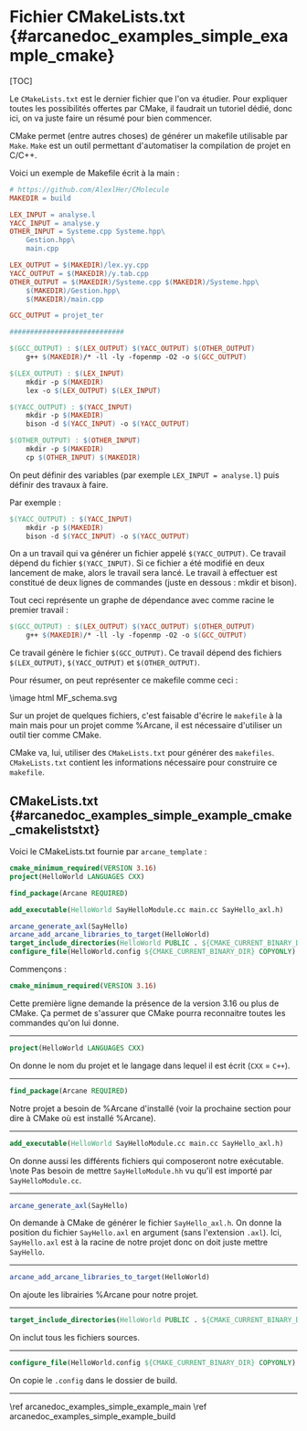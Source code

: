 # Fichier CMakeLists.txt {#arcanedoc_examples_simple_example_cmake}

[TOC]

Le `CMakeLists.txt` est le dernier fichier que l'on va étudier.
Pour expliquer toutes les possibilités offertes par CMake,
il faudrait un tutoriel dédié, donc ici, on va juste faire un résumé
pour bien commencer.

CMake permet (entre autres choses) de générer un makefile utilisable par `Make`. 
`Make` est un outil permettant d'automatiser la compilation de projet en C/C++.

Voici un exemple de Makefile écrit à la main :
```makefile
# https://github.com/AlexlHer/CMolecule
MAKEDIR = build

LEX_INPUT = analyse.l
YACC_INPUT = analyse.y
OTHER_INPUT = Systeme.cpp Systeme.hpp\
	Gestion.hpp\
	main.cpp

LEX_OUTPUT = $(MAKEDIR)/lex.yy.cpp
YACC_OUTPUT = $(MAKEDIR)/y.tab.cpp
OTHER_OUTPUT = $(MAKEDIR)/Systeme.cpp $(MAKEDIR)/Systeme.hpp\
	$(MAKEDIR)/Gestion.hpp\
	$(MAKEDIR)/main.cpp

GCC_OUTPUT = projet_ter

############################

$(GCC_OUTPUT) : $(LEX_OUTPUT) $(YACC_OUTPUT) $(OTHER_OUTPUT)
	g++ $(MAKEDIR)/* -ll -ly -fopenmp -O2 -o $(GCC_OUTPUT)

$(LEX_OUTPUT) : $(LEX_INPUT)
	mkdir -p $(MAKEDIR)
	lex -o $(LEX_OUTPUT) $(LEX_INPUT)

$(YACC_OUTPUT) : $(YACC_INPUT)
	mkdir -p $(MAKEDIR)
	bison -d $(YACC_INPUT) -o $(YACC_OUTPUT)

$(OTHER_OUTPUT) : $(OTHER_INPUT)
	mkdir -p $(MAKEDIR)
	cp $(OTHER_INPUT) $(MAKEDIR)
```
On peut définir des variables (par exemple `LEX_INPUT = analyse.l`)
puis définir des travaux à faire.

Par exemple :
```makefile
$(YACC_OUTPUT) : $(YACC_INPUT)
	mkdir -p $(MAKEDIR)
	bison -d $(YACC_INPUT) -o $(YACC_OUTPUT)
```
On a un travail qui va générer un fichier appelé `$(YACC_OUTPUT)`.
Ce travail dépend du fichier `$(YACC_INPUT)`. Si ce fichier
a été modifié en deux lancement de make, alors le travail
sera lancé.
Le travail à effectuer est constitué de deux lignes de commandes
(juste en dessous : mkdir et bison).

Tout ceci représente un graphe de dépendance avec comme racine
le premier travail :
```makefile
$(GCC_OUTPUT) : $(LEX_OUTPUT) $(YACC_OUTPUT) $(OTHER_OUTPUT)
	g++ $(MAKEDIR)/* -ll -ly -fopenmp -O2 -o $(GCC_OUTPUT)
```
Ce travail génère le fichier `$(GCC_OUTPUT)`.
Ce travail dépend des fichiers `$(LEX_OUTPUT)`, `$(YACC_OUTPUT)` et `$(OTHER_OUTPUT)`.

Pour résumer, on peut représenter ce makefile comme ceci :

\image html MF_schema.svg

Sur un projet de quelques fichiers, c'est faisable d'écrire le `makefile`
à la main mais pour un projet comme %Arcane, il est nécessaire
d'utiliser un outil tier comme CMake.

CMake va, lui, utiliser des `CMakeLists.txt` pour générer
des `makefiles`. `CMakeLists.txt` contient les informations
nécessaire pour construire ce `makefile`.

## CMakeLists.txt {#arcanedoc_examples_simple_example_cmake_cmakeliststxt}

Voici le CMakeLists.txt fournie par `arcane_template` :
```cmake
cmake_minimum_required(VERSION 3.16)
project(HelloWorld LANGUAGES CXX)

find_package(Arcane REQUIRED)

add_executable(HelloWorld SayHelloModule.cc main.cc SayHello_axl.h)

arcane_generate_axl(SayHello)
arcane_add_arcane_libraries_to_target(HelloWorld)
target_include_directories(HelloWorld PUBLIC . ${CMAKE_CURRENT_BINARY_DIR})
configure_file(HelloWorld.config ${CMAKE_CURRENT_BINARY_DIR} COPYONLY)
```
Commençons :
```cmake
cmake_minimum_required(VERSION 3.16)
```
Cette première ligne demande la présence de la version 3.16 ou plus de CMake.
Ça permet de s'assurer que CMake pourra reconnaitre toutes les commandes
qu'on lui donne.

____

```cmake
project(HelloWorld LANGUAGES CXX)
```
On donne le nom du projet et le langage dans lequel
il est écrit (`CXX` = `C++`).

____

```cmake
find_package(Arcane REQUIRED)
```
Notre projet a besoin de %Arcane d'installé (voir la prochaine section
pour dire à CMake où est installé %Arcane).

____

```cmake
add_executable(HelloWorld SayHelloModule.cc main.cc SayHello_axl.h)
```
On donne aussi les différents fichiers qui composeront notre exécutable.
\note
Pas besoin de mettre `SayHelloModule.hh` vu qu'il est importé par `SayHelloModule.cc`.

____

```cmake
arcane_generate_axl(SayHello)
```
On demande à CMake de générer le fichier `SayHello_axl.h`.
On donne la position du fichier `SayHello.axl` en argument (sans l'extension `.axl`).
Ici, `SayHello.axl` est à la racine de notre projet donc on doit juste mettre `SayHello`.

____

```cmake
arcane_add_arcane_libraries_to_target(HelloWorld)
```
On ajoute les librairies %Arcane pour notre projet.

____

```cmake
target_include_directories(HelloWorld PUBLIC . ${CMAKE_CURRENT_BINARY_DIR})
```
On inclut tous les fichiers sources.

____

```cmake
configure_file(HelloWorld.config ${CMAKE_CURRENT_BINARY_DIR} COPYONLY)
```
On copie le `.config` dans le dossier de build.



____

<div class="section_buttons">
<span class="back_section_button">
\ref arcanedoc_examples_simple_example_main
</span>
<span class="next_section_button">
\ref arcanedoc_examples_simple_example_build
</span>
</div>
